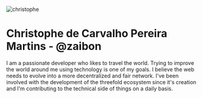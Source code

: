 ![christophe](../grid_council/img/christophe_dcpm.jpg)

# Christophe de Carvalho Pereira Martins - @zaibon

I am a passionate developer who likes to travel the world. Trying to improve the world around me using technology is one of my goals.
I believe the web needs to evolve into a more decentralized and fair network. I've been involved with the development of the threefold ecosystem since it's creation and I'm contributing to the technical side of things on a daily basis.
